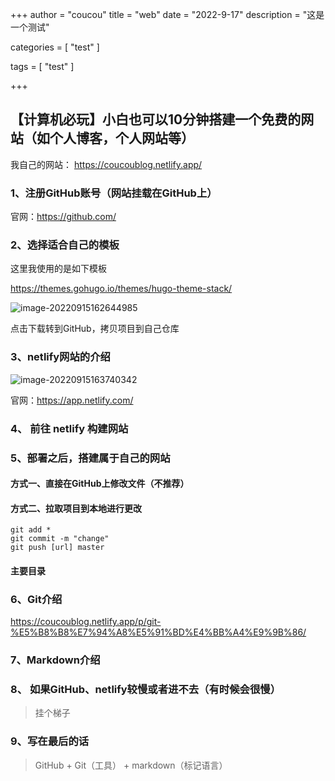 +++
author = "coucou"
title = "web"
date = "2022-9-17"
description = "这是一个测试"

categories = [
    "test"
]

tags = [
    "test"
]

+++

## 【计算机必玩】小白也可以10分钟搭建一个免费的网站（如个人博客，个人网站等）

我自己的网站： https://coucoublog.netlify.app/

### 1、注册GitHub账号（网站挂载在GitHub上）

官网：https://github.com/



### 2、选择适合自己的模板

这里我使用的是如下模板

https://themes.gohugo.io/themes/hugo-theme-stack/

![image-20220915162644985](C:\Users\落叶\AppData\Roaming\Typora\typora-user-images\image-20220915162644985.png)

点击下载转到GitHub，拷贝项目到自己仓库

### 

### 3、netlify网站的介绍

![image-20220915163740342](C:\Users\落叶\AppData\Roaming\Typora\typora-user-images\image-20220915163740342.png)

官网：https://app.netlify.com/



### 4、 前往 netlify 构建网站



### 5、部署之后，搭建属于自己的网站

#### 方式一、直接在GitHub上修改文件（不推荐）



#### 方式二、拉取项目到本地进行更改

```gas
git add *
git commit -m "change"
git push [url] master
```



#### 主要目录



### 6、Git介绍

https://coucoublog.netlify.app/p/git-%E5%B8%B8%E7%94%A8%E5%91%BD%E4%BB%A4%E9%9B%86/

### 7、Markdown介绍



### 8、 如果GitHub、netlify较慢或者进不去（有时候会很慢）

> 挂个梯子

### 9、写在最后的话

> GitHub + Git（工具） +  markdown（标记语言）







